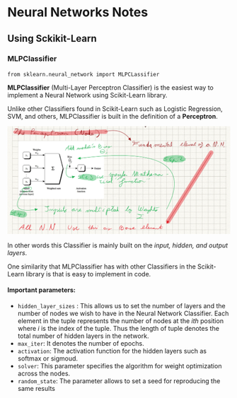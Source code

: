 # Neural Networks Notes

## Using Sckikit-Learn

### MLPClassifier

`from sklearn.neural_network import MLPCLassifier`

**MLPClassifier** (Multi-Layer Perceptron Classifier) is the easiest way to implement a Neural Network using Scikit-Learn library.

Unlike other Classifiers found in Scikit-Learn such as Logistic Regression, SVM, and others, MLPClassifier is built in the definition of a **Perceptron**. 

![perceptron](imgs/neural_networks_images/perceptron.png)

In other words this Classifier is mainly built on the *input, hidden, and output layers*.

One similarity that MLPClassifier has with other Classifiers in the Scikit-Learn library is that is easy to implement in code.

#### Important parameters:
- `hidden_layer_sizes` : This allows us to set the number of layers and the number of nodes we wish to have in the Neural Network Classifier. Each element in the tuple represents the number of nodes at the $ith$ position where $i$ is the index of the tuple. Thus the length of tuple denotes the total number of hidden layers in the network.
- `max_iter`: It denotes the number of epochs.
- `activation`: The activation function for the hidden layers such as softmax or sigmoud.
- `solver`: This parameter specifies the algorithm for weight optimization across the nodes.
- `random_state`: The parameter allows to set a seed for reproducing the same results